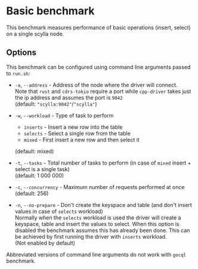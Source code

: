 # Basic benchmark
This benchmark measures performance of basic operations (insert, select) on a single scylla node.

## Options
This benchmark can be configured using command line arguments passed to `run.sh`:

* `-a`, `--address` - Address of the node where the driver will connect.  
Note that `rust` and `cdrs-tokio` require a port
while `cpp-driver` takes just the ip address and assumes the port is `9042`  
(default: `"scylla:9042"`/`"scylla"`)
* `-w`, `--workload` - Type of task to perform
    * `inserts` - Insert a new row into the table
    * `selects` - Select a single row from the table
    * `mixed` - First insert a new row and then select it

    (default: mixed)
* `-t`, `--tasks` - Total number of tasks to perform (in case of `mixed` insert + select is a single task)  
(default: 1 000 000)
* `-c`, `--concurrency` - Maximum number of requests performed at once  
(default: 256)
* `-n`, `--no-prepare` - Don't create the keyspace and table (and don't insert values in case of `selects` workload)  
Normally when the `selects` workload is used the driver will create a keyspace, table and insert the values to select.
When this option is disabled the benchmark assumes this has already been done. This can be achieved by first running
the driver with `inserts` workload.  
(Not enabled by default)

Abbreviated versions of command line arguments do not work with `gocql` benchmark.
